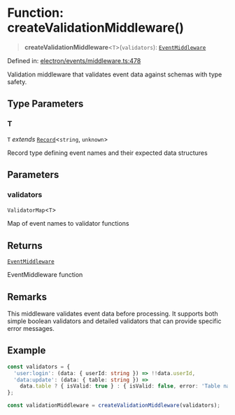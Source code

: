 # Function: createValidationMiddleware()

> **createValidationMiddleware**\<`T`\>(`validators`): [`EventMiddleware`](../../TypedEventBus/type-aliases/EventMiddleware.md)

Defined in: [electron/events/middleware.ts:478](https://github.com/Nick2bad4u/Uptime-Watcher/blob/dca5483e793478722cd3e6e125cafcec5fc771f0/electron/events/middleware.ts#L478)

Validation middleware that validates event data against schemas with type safety.

## Type Parameters

### T

`T` *extends* [`Record`](https://www.typescriptlang.org/docs/handbook/utility-types.html#recordkeys-type)\<`string`, `unknown`\>

Record type defining event names and their expected data structures

## Parameters

### validators

`ValidatorMap`\<`T`\>

Map of event names to validator functions

## Returns

[`EventMiddleware`](../../TypedEventBus/type-aliases/EventMiddleware.md)

EventMiddleware function

## Remarks

This middleware validates event data before processing. It supports both simple boolean
validators and detailed validators that can provide specific error messages.

## Example

```typescript
const validators = {
  'user:login': (data: { userId: string }) => !!data.userId,
  'data:update': (data: { table: string }) =>
    data.table ? { isValid: true } : { isValid: false, error: 'Table name required' }
};

const validationMiddleware = createValidationMiddleware(validators);
```
